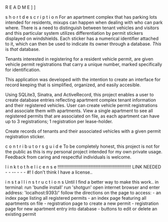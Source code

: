 R E A D M E ] ]

s h o r t   d e s c r i p t i o n
For an apartment complex that has parking lots intended for residents, mixups can happen when dealing with who can park where. There is a need to distinguish between tenant vehicles and visitors and this particular system utilizes differentiation by permit stickers displayed on windshields. Each sticker has a numerical identifier attached to it, which can then be used to indicate its owner through a database. 
*This* is *that* database.

Tenants interested in registering for a resident vehicle permit, are given vehicle permit registrations that carry a unique number, marked specifically for identification.

This application was developed with the intention to create an interface for record keeping that is simplified, organized, and easily accesible.

Using SQLite3, Sinatra, and ActiveRecord, this project enables a user to create database entries reflecting apartment complex tenant information and their registered vehicles. User can create vehicle permit registrations and associate them with apartments. View a single apartment to see all registered permits that are associated on file, as each apartment can have up to 3 registrations; 1 registration per lease-holder.

Create records of tenants and their associated vehicles with a given permit registration sticker.

c o n t r i b u t o r s   g u i d e
To be completely honest, this project is not for the public as this is my personal project intended for my own private usage. Feedback from caring and respectful individuals is welcome.

l i n k   t o   t h e   l i c e n s e
!!!!!!!!!!!!!!!!!!!!!!!!!!!!!!!!!!!!!!!!!!!!!!!!!!!!!!!!!!
LINK NEEDED - - -- - - - #! I don't think I have a license..

i n s t a l l   i n s t r u c t i o n s
Until I find a better way to make this work..
in terminal:
    run 'bundle install' 
    run 'shotgun'
open internet browser and enter address: 
    'localhost:9393/'
follow the directions on the page to access:
    - an index page listing all registered permits
    - an index page featuring all apartments on file
    - registration page to create a new permit
    - registration page for new apartment entry into database
    - buttons to edit or delete an existing permit
